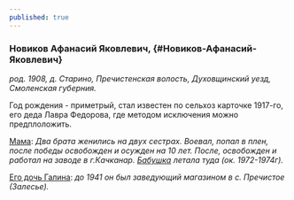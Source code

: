 ```yaml
---
published: true
---
```


### Новиков Афанасий Яковлевич,  {#Новиков-Афанасий-Яковлевич}

_род. 1908,  д. Старино, Пречистенская волость, Духовщинский уезд, Смоленская губерния._

Год рождения - приметрый, стал известен по сельхоз карточке 1917-го, его деда Лавра Федорова, где методом исключения можно предплоложить.

[Мама](#Новикова-Светлана-Александровна):
_Два брата женились на двух сестрах.
Воевал, попал в плен, после победы освобожден и осужден на 10 лет. После, освобожден и работал на заводе в г.Качканар.
[Бабушка](#Новикова-Степанида-Кузьминична) летала туда (ок. 1972-1974г)._

[Его дочь Галина](#Новикова-Галина-Афанасьевна):
_до 1941 он был заведующий магазином в с. Пречистое (Залесье)._

        
